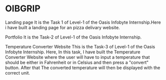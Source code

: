 # OIBGRIP

Landing page
It is the Task 1 of Level-1 of the Oasis Infobyte Internship.Here i have built a landing page for an pizza delivary website.

Portfolio
It is the Task-2 of Level-1 of the Oasis Infobyte Internship.

Temperature Converter Website
This is the Task-3 of Level-1 of the Oasis Infobyte Internship. Here, In this task, I have built the Temperature Converter Website where the user will have to input a temperature that should be either in Fahrenheit or in Celsius and then press a "convert" button. After that The converted temperature will then be displayed with the correct unit.
